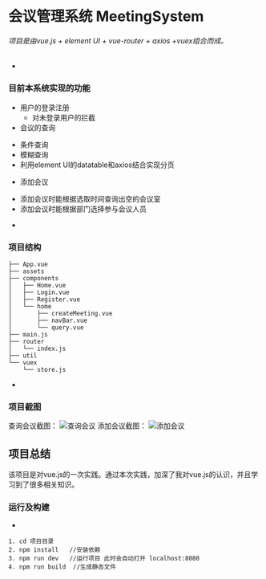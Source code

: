 # 会议管理系统 MeetingSystem
###### 项目是由vue.js + element UI + vue-router +  axios +vuex组合而成。
-

### 目前本系统实现的功能
* 用户的登录注册
  + 对未登录用户的拦截
* 会议的查询
 + 条件查询
 + 模糊查询
 + 利用element UI的datatable和axios结合实现分页
* 添加会议
 + 添加会议时能根据选取时间查询出空的会议室
 + 添加会议时能根据部门选择参与会议人员

-
### 项目结构

```
├── App.vue
├── assets
├── components
│   ├── Home.vue
│   ├── Login.vue
│   ├── Register.vue
│   └── home
│       ├── createMeeting.vue
│       ├── navBar.vue
│       └── query.vue
├── main.js
├── router
│   └── index.js
├── util
└── vuex
    └── store.js

```
-
### 项目截图
查询会议截图：
![查询会议](http://ovi099wlz.bkt.clouddn.com/meetingSystem1.jpg "查询会议截图")
添加会议截图：
![添加会议](http://ovi099wlz.bkt.clouddn.com/meetingSystem2.png "添加会议截图")

## 项目总结
该项目是对vue.js的一次实践。通过本次实践，加深了我对vue.js的认识，并且学习到了很多相关知识。


### 运行及构建
-
```
1. cd 项目目录
2. npm install   //安装依赖
3. npm run dev   //运行项目 此时会自动打开 localhost:8080
4. npm run build  //生成静态文件
```
